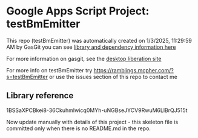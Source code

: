 # Google Apps Script Project: testBmEmitter
This repo (testBmEmitter) was automatically created on 1/3/2025, 11:29:59 AM by GasGit
you can see [library and dependency information here](dependencies.md)

For more information on gasgit, see the [desktop liberation site](https://ramblings.mcpher.com/drive-sdk-and-github/migrategasgit/ "desktop liberation")

For more info on testBmEmitter try https://ramblings.mcpher.com/?s=testBmEmitter or use the issues section of this repo to contact me
## Library reference
1BSSaXPCBkei8-36CkuhmIwicq0MYh-uNGBseJYCV9RwuM6LlBrQJ515t

Now update manually with details of this project - this skeleton file is committed only when there is no README.md in the repo.